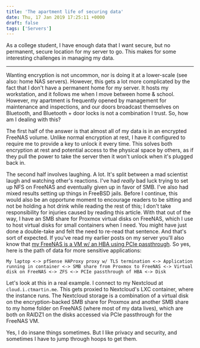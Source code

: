 ```yaml
---
title: 'The apartment life of securing data'
date: Thu, 17 Jan 2019 17:25:11 +0000
draft: false
tags: ['Servers']
---
```


As a college student, I have enough data that I want secure, but no permanent, secure location for my server to go. This makes for some interesting challenges in managing my data.

<!--more-->
---

Wanting encryption is not uncommon, nor is doing it at a lower-scale (see also: home NAS servers). However, this gets a lot more complicated by the fact that I don't have a permanent home for my server. It hosts my workstation, and it follows me when I move between home & school. However, my apartment is frequently opened by management for maintenance and inspections, and our doors broadcast themselves on Bluetooth, and Bluetooth + door locks is not a combination I trust. So, how am I dealing with this?

The first half of the answer is that almost all of my data is in an encrypted FreeNAS volume. Unlike normal encryption at rest, I have it configured to require me to provide a key to unlock it every time. This solves both encryption at rest and potential access to the physical space by others, as if they pull the power to take the server then it won't unlock when it's plugged back in.

The second half involves laughing. A lot. It's split between a mad scientist laugh and watching other's reactions. I've had _really_ bad luck trying to set up NFS on FreeNAS and eventually given up in favor of SMB. I've also had mixed results setting up things in FreeBSD jails. Before I continue, this would also be an opportune moment to encourage readers to be sitting and not be holding a hot drink while reading the rest of this; I don't take responsibility for injuries caused by reading this article. With that out of the way, I have an SMB share for Proxmox virtual disks on FreeNAS, which I use to host virtual disks for small containers when I need. You might have just done a double-take and felt the need to re-read that sentence. And that's sort of expected. If you've read my earlier posts on my server you'll also know that [my FreeNAS is a VM w/ an HBA using PCIe passthrough](https://blog.ctmartin.me/2018/01/server-setup-pt-3-more-systems/). So yes, here is the path of data for more sensitive applications:

```
My laptop <-> pfSense HAProxy proxy w/ TLS termination <-> Application running in container <-> SMB share from Proxmox to FreeNAS <-> Virtual disk on FreeNAS <-> ZFS <-> PCIe passthrough of HBA <-> Disk
```

Let's look at this in a real example. I connect to my Nextcloud at `cloud.i.ctmartin.me`. This gets proxied to Nextcloud's LXC container, where the instance runs. The Nextcloud storage is a combination of a virtual disk on the encryption-backed SMB share for Proxmox and another SMB share to my home folder on FreeNAS (where most of my data lives), which are both on RAIDZ1 on the disks accessed via PCIe passthrough for the FreeNAS VM.

Yes, I do insane things sometimes. But I like privacy and security, and sometimes I have to jump through hoops to get them.